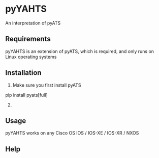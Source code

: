 # pyYAHTS
An interpretation of pyATS

## Requirements
pyYAHTS is an extension of pyATS, which is required, and only runs on Linux operating systems
## Installation

1. Make sure you first install pyATS

pip install pyats[full]

2. 

## Usage

pyYAHTS works on any Cisco OS IOS / IOS-XE / IOS-XR / NXOS

## Help

